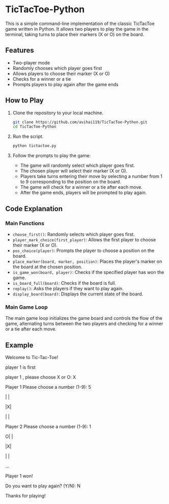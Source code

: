 # TicTacToe-Python

This is a simple command-line implementation of the classic TicTacToe game written in Python. It allows two players to play the game in the terminal, taking turns to place their markers (X or O) on the board.

## Features

- Two-player mode
- Randomly chooses which player goes first
- Allows players to choose their marker (X or O)
- Checks for a winner or a tie
- Prompts players to play again after the game ends

## How to Play

1. Clone the repository to your local machine.
    ```bash
    git clone https://github.com/avihai119/TicTacToe-Python.git
    cd TicTacToe-Python
    ```

2. Run the script.
    ```bash
    python tictactoe.py
    ```

3. Follow the prompts to play the game:
    - The game will randomly select which player goes first.
    - The chosen player will select their marker (X or O).
    - Players take turns entering their move by selecting a number from 1 to 9 corresponding to the position on the board.
    - The game will check for a winner or a tie after each move.
    - After the game ends, players will be prompted to play again.

## Code Explanation

### Main Functions

- `choose_first()`: Randomly selects which player goes first.
- `player_mark_choice(first_player)`: Allows the first player to choose their marker (X or O).
- `pos_choice(player)`: Prompts the player to choose a position on the board.
- `place_marker(board, marker, position)`: Places the player's marker on the board at the chosen position.
- `is_game_won(board, player)`: Checks if the specified player has won the game.
- `is_board_full(board)`: Checks if the board is full.
- `replay()`: Asks the players if they want to play again.
- `display_board(board)`: Displays the current state of the board.

### Main Game Loop

The main game loop initializes the game board and controls the flow of the game, alternating turns between the two players and checking for a winner or a tie after each move.

## Example

Welcome to Tic-Tac-Toe!

player 1 is first

player 1 , please choose X or O: X

Player 1 Please choose a number (1-9): 5

| |

|X|

| |

Player 2 Please choose a number (1-9): 1

O| |

|X|

| |

...

Player 1 won!

Do you want to play again? (Y/N): N

Thanks for playing!
